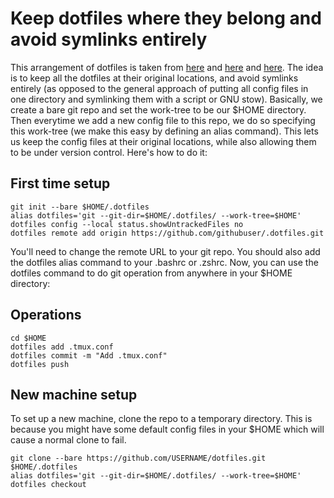 # Keep dotfiles where they belong and avoid symlinks entirely

This arrangement of dotfiles is taken from [here](https://news.ycombinator.com/item?id=11070797)
and [here](https://developer.atlassian.com/blog/2016/02/best-way-to-store-dotfiles-git-bare-repo/) and [here](https://medium.com/toutsbrasil/how-to-manage-your-dotfiles-with-git-f7aeed8adf8b).
The idea is to keep all the dotfiles at their original locations, and avoid
symlinks entirely (as opposed to the general approach of putting all config
files in one directory and symlinking them with a script or GNU stow).
Basically, we create a bare git repo and set the work-tree to be our
$HOME directory. Then everytime we add a new config file to this repo, we do
so specifying this work-tree (we make this easy by defining an alias command).
This lets us keep the config files at their original locations, while also
allowing them to be under version control. Here's how to do it:

## First time setup

```
git init --bare $HOME/.dotfiles
alias dotfiles='git --git-dir=$HOME/.dotfiles/ --work-tree=$HOME'
dotfiles config --local status.showUntrackedFiles no
dotfiles remote add origin https://github.com/githubuser/.dotfiles.git
```

You'll need to change the remote URL to your git repo. You should also add the
dotfiles alias command to your .bashrc or .zshrc. Now, you can use the dotfiles
command to do git operation from anywhere in your $HOME directory:

## Operations

```
cd $HOME
dotfiles add .tmux.conf
dotfiles commit -m "Add .tmux.conf"
dotfiles push
```

## New machine setup

To set up a new machine, clone the repo to a temporary directory. This is
because you might have some default config files in your $HOME which will
cause a normal clone to fail.

```
git clone --bare https://github.com/USERNAME/dotfiles.git $HOME/.dotfiles
alias dotfiles='git --git-dir=$HOME/.dotfiles/ --work-tree=$HOME'
dotfiles checkout
```
